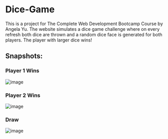# Dice-Game 

This is a project for The Complete Web Development Bootcamp Course by Angela Yu. The website simulates a dice game challenge where on every refresh both dice are thrown and a random dice face is generated for both players. The player with larger dice wins!


## Snapshots:

### Player 1 Wins
![image](https://github.com/user-attachments/assets/04c51bd1-41c5-4f1e-96ac-81ff1bdfb39f)


### Player 2 Wins
![image](https://github.com/user-attachments/assets/4ce7c188-d7cc-4274-bee5-fac9d3c04f48)


### Draw 
![image](https://github.com/user-attachments/assets/21c6ff61-3f71-47b9-bf7b-3edae87106af)

